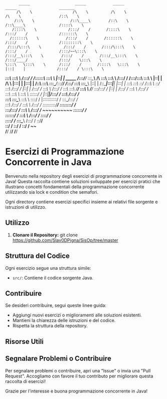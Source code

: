           _____                    _____            _____                    _____                   _______         
         /\    \                  /\    \          /\    \                  /\    \                 /::\    \        
        /::\    \                /::\____\        /::\    \                /::\____\               /::::\    \       
       /::::\    \              /:::/    /       /::::\    \              /:::/    /              /::::::\    \      
      /::::::\    \            /:::/    /       /::::::\    \            /:::/    /              /::::::::\    \     
     /:::/\:::\    \          /:::/    /       /:::/\:::\    \          /:::/    /              /:::/~~\:::\    \    
    /:::/__\:::\    \        /:::/    /       /:::/__\:::\    \        /:::/____/              /:::/    \:::\    \   
    \:::\   \:::\    \      /:::/    /       /::::\   \:::\    \       |::|    |              /:::/    / \:::\    \  
  ___\:::\   \:::\    \    /:::/    /       /::::::\   \:::\    \      |::|    |     _____   /:::/____/   \:::\____\ 
 /\   \:::\   \:::\    \  /:::/    /       /:::/\:::\   \:::\    \     |::|    |    /\    \ |:::|    |     |:::|    |
/::\   \:::\   \:::\____\/:::/____/       /:::/  \:::\   \:::\____\    |::|    |   /::\____\|:::|____|     |:::|    |
\:::\   \:::\   \::/    /\:::\    \       \::/    \:::\  /:::/    /    |::|    |  /:::/    / \:::\    \   /:::/    / 
 \:::\   \:::\   \/____/  \:::\    \       \/____/ \:::\/:::/    /     |::|    | /:::/    /   \:::\    \ /:::/    /  
  \:::\   \:::\    \       \:::\    \               \::::::/    /      |::|____|/:::/    /     \:::\    /:::/    /   
   \:::\   \:::\____\       \:::\    \               \::::/    /       |:::::::::::/    /       \:::\__/:::/    /    
    \:::\  /:::/    /        \:::\    \              /:::/    /        \::::::::::/____/         \::::::::/    /     
     \:::\/:::/    /          \:::\    \            /:::/    /          ~~~~~~~~~~                \::::::/    /      
      \::::::/    /            \:::\    \          /:::/    /                                      \::::/    /       
       \::::/    /              \:::\____\        /:::/    /                                        \::/____/        
        \::/    /                \::/    /        \::/    /                                          ~~              
         \/____/                  \/____/          \/____/                                                           

# Esercizi di Programmazione Concorrente in Java


Benvenuto nella repository degli esercizi di programmazione concorrente in Java! Questa raccolta contiene soluzioni sviluppate per esercizi pratici che illustrano concetti fondamentali della programmazione concorrente utilizzando sia lock e condition che semafori.

Ogni directory contiene esercizi specifici insieme ai relativi file sorgente e istruzioni di utilizzo.

## Utilizzo

1. **Clonare il Repository:**
  git clone https://github.com/Slav0DPigna/SisOp/tree/master
## Struttura del Codice

Ogni esercizio segue una struttura simile:

- `src/`: Contiene il codice sorgente Java.

## Contribuire

Se desideri contribuire, segui queste linee guida:

- Aggiungi nuovi esercizi o miglioramenti alle soluzioni esistenti.
- Mantieni la chiarezza delle istruzioni e del codice.
- Rispetta la struttura della repository.

## Risorse Utili

## Segnalare Problemi o Contribuire

Per segnalare problemi o contribuire, apri una "Issue" o invia una "Pull Request". Accogliamo con favore il tuo contributo per migliorare questa raccolta di esercizi!

Grazie per l'interesse e buona programmazione concorrente in Java!
